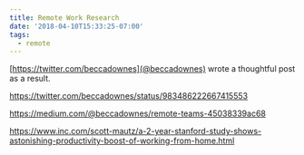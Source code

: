 ```yaml
---
title: Remote Work Research
date: '2018-04-10T15:33:25-07:00'
tags:
  - remote
---
```


[https://twitter.com/beccadownes](@beccadownes) wrote a thoughtful post as a result.

https://twitter.com/beccadownes/status/983486222667415553

https://medium.com/@beccadownes/remote-teams-45038339ac68

https://www.inc.com/scott-mautz/a-2-year-stanford-study-shows-astonishing-productivity-boost-of-working-from-home.html
